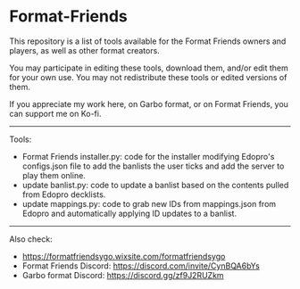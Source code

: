 # Format-Friends
This repository is a list of tools available for the Format Friends owners and players, as well as other format creators.

You may participate in editing these tools, download them, and/or edit them for your own use.
You may not redistribute these tools or edited versions of them.

If you appreciate my work here, on Garbo format, or on Format Friends, you can support me on Ko-fi.
_____
Tools:
- Format Friends installer.py: code for the installer modifying Edopro's configs.json file to add the banlists the user ticks and add the server to play them online.
- update banlist.py: code to update a banlist based on the contents pulled from Edopro decklists.
- update mappings.py: code to grab new IDs from mappings.json from Edopro and automatically applying ID updates to a banlist.
_____
Also check:
- https://formatfriendsygo.wixsite.com/formatfriendsygo
- Format Friends Discord: https://discord.com/invite/CynBQA6bYs
- Garbo format Discord: https://discord.gg/zf9J2RUZkm
